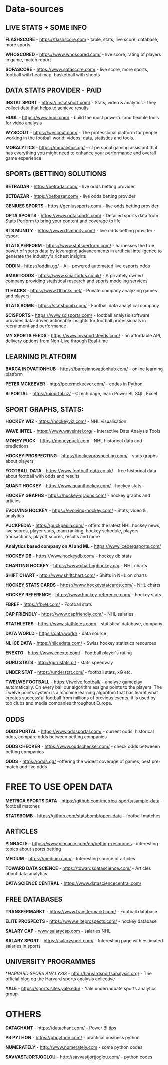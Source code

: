 # Data-sources


## LIVE STATS + SOME INFO

**FLASHSCORE** - https://flashscore.com - table, stats, live score, database, more sports

**WHOSCORED** - https://www.whoscored.com/ - live score, rating of players in game, match report

**SOFASCORE** - https://www.sofascore.com/ - live score, more sports, football with heat map, basketball with shoots


## DATA STATS PROVIDER - PAID

**INSTAT SPORT** - https://instatsport.com/ - Stats, video & analytics - they collect data that helps to achieve results

**HUDL** - https://www.hudl.com/ - build the most powerful and flexible tools for video analysis

**WYSCOUT** - https://wyscout.com/ - The professional platform for people working in the football world: videos, data, statistics and tools.

**MOBALYTICS** - https://mobalytics.gg/ - st personal gaming assistant that has everything you might need to enhance your performance and overall game experience


## SPORTs (BETTING) SOLUTIONS

**BETRADAR** - https://betradar.com/ - live odds betting provider 

**BETBAZAR** - https://betbazar.com/ - live odds betting provider 

**GENIUES SPORTS** - https://geniussports.com/ - live odds betting provider 

**OPTA SPORTS** - https://www.optasports.com/ - Detailed sports data from Stats Perform to bring your content and coverage to life

**RTS MUNITY** - https://www.rtsmunity.com/ - live odds betting provider - esport

**STATS PERFORM** - https://www.statsperform.com/ - harnesses the true power of sports data by leveraging advancements in artificial intelligence to generate the industry's richest insights

**ODDIN** - https://oddin.gg/ - AI - powered automated live esports odds

**SMARTODDS** - https://www.smartodds.co.uk/ - A privately owned company providing statistical research and sports modeling services

**11 HACKS** - https://www.11hacks.net/ - Private company analyzing games and players

**STATS BOMB** - https://statsbomb.com/ - Football data analytical company

**SCISPORTS** - https://www.scisports.com/ - football analysis software provides data-driven actionable insights for football professionals in recruitment and performance

**MY SPORTS FEEDS** - https://www.mysportsfeeds.com/ - an affordable API, delivery options from Non-Live through Real-time

## LEARNING PLATFORM

**BARCA INOVATIONHUB** - https://barcainnovationhub.com/ - online learning platform

**PETER MCKEEVER** - http://petermckeever.com/ - codes in Python

**BI PORTAL** - https://biportal.cz/ - Czech page, learn Power BI, SQL, Excel










## SPORT GRAPHS, STATS:

**HOCKEY WIZ** - https://hockeyviz.com/ - NHL visualisation

**WAVE INTEL** - https://www.waveintel.org/ - Interactive Data Analysis Tools

**MONEY PUCK** - https://moneypuck.com - NHL historical data and predictions

**HOCKEY PROSPECTING** - https://hockeyprospecting.com/ - stats graphs about players

**FOOTBALL DATA** - https://www.football-data.co.uk/ - free historical data about football with odds and results

**QUANT HOCKEY** - https://www.quanthockey.com/ - hockey stats

**HOCKEY GRAPHS** - https://hockey-graphs.com/ - hockey graphs and articles

**EVOLVING HOCKEY** - https://evolving-hockey.com/ - Stats, video & analytics

**PUCKPEDIA** - https://puckpedia.com/ - offers the latest NHL hockey news, live scores, player stats, team ranking, hockey schedule, players transactions, playoff scores, results and more

**Analytics based company on AI and ML** - https://www.icebergsports.com/

**HOCKEY DB** - https://www.hockeydb.com/ - hockey db stats

**CHARTING HOCKEY** - https://www.chartinghockey.ca/ - NHL charts

**SHIFT CHART** - http://www.shiftchart.com/ - Shifts in NHL on charts

**HOCKEY STATS CARDS** - https://www.hockeystatcards.com/ - NHL charts

**HOCKEY REFERENCE** - https://www.hockey-reference.com/ - hockey stats

**FBREF** - https://fbref.com/ - Football stats

**CAP FRIENDLY** - https://www.capfriendly.com/ - NHL salaries

**STATHLETES** - https://www.stathletes.com/ - statistical database, company

**DATA WORLD** - https://data.world/ - data source

**NL ICE DATA** - https://nlicedata.com/ - Swiss hockey statistics resources

**ENEXTO** - https://www.enexto.com/ - Football player's rating

**GURU STATS** - http://gurustats.pl/ - stats speedway

**UNDER STAT** - https://understat.com/ - football stats, xG etc.

**TWELWE FOOTBALL** - https://twelve.football/ - analyse gameplay automatically. On every ball our algorithm assigns points to the players. The Twelve points system is a machine learning algorithm that has learnt what creates successful football from millions of previous events. It is used by top clubs and media companies throughout Europe. 



## ODDS

**ODDS PORTAL** - https://www.oddsportal.com/ - current odds, historical odds, compare odds between betting companies

**ODDS CHECKER** - https://www.oddschecker.com/ - check odds betweeen betting companies

**ODDS** - https://odds.gg/ -offering the widest coverage of games, best pre-match and live odds




# FREE TO USE OPEN DATA

**METRICA SPORTS DATA** - https://github.com/metrica-sports/sample-data - football matches

**STATSBOMB** - https://github.com/statsbomb/open-data - football matches














## ARTICLES

**PINNACLE** - https://www.pinnacle.com/en/betting-resources - interesting topics about sports betting

**MEDIUM** - https://medium.com/ - Interesting source of articles

**TOWARD DATA SCIENCE** - https://towardsdatascience.com/ - Articles about data analytics

**DATA SCIENCE CENTRAL** - https://www.datasciencecentral.com/


## FREE DATABASES

**TRANSFERMARKT** - https://www.transfermarkt.com/ - Football database

**ELITE PROSPECTS** - https://www.eliteprospects.com/ - hockey database

**SALARY CAP** - www.salarycap.com - salaries NHL

**SALARY SPORT** - https://salarysport.com/ - Interesting page with estimated salaries in sports

## UNIVERSITY PROGRAMMES

**HARVARD SPORS ANALYSIS* - http://harvardsportsanalysis.org/ - The official blog og the Harvard sports analysis collective

**YALE** - https://sports.sites.yale.edu/ - Yale underraduate sports analytics group


# OTHERS

**DATACHANT** - https://datachant.com/ - Power BI tips

**PB PYTHON** - https://pbpython.com/ - practical business python

**NUMERATELY** - http://www.numerately.com - some python codes

**SAVVASTJORTJOGLOU** - http://savvastjortjoglou.com/ - python codes

